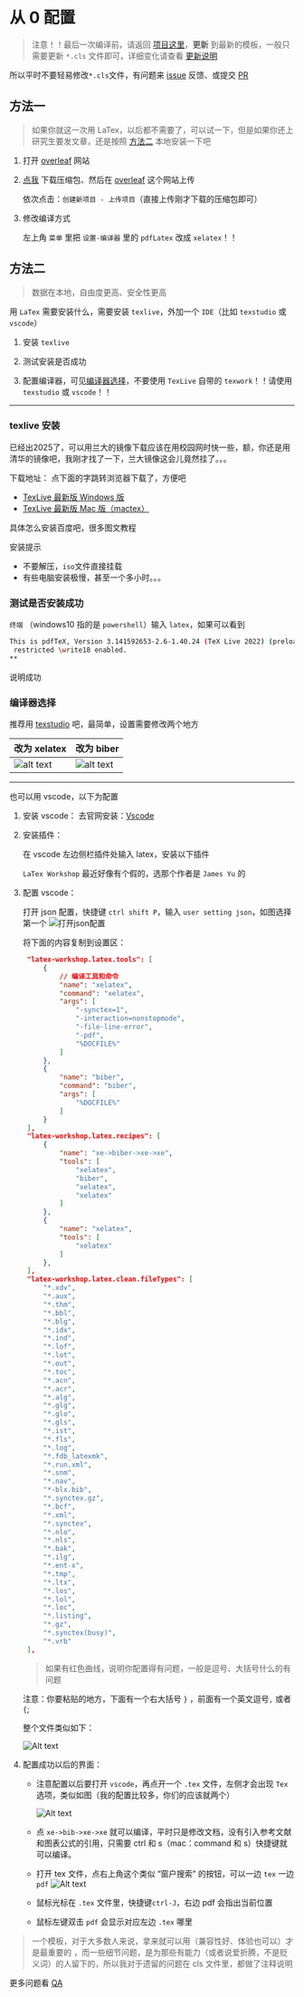 # 从 0 配置

> 注意！！最后一次编译前，请返回 [项目这里](https://github.com/yuhldr/LZUThesis2020/releases)，**更新** 到最新的模板，一般只需要更新 `*.cls` 文件即可，详细变化请查看 [更新说明](CHANGELOG.md)

所以平时不要轻易修改`*.cls`文件，有问题来 [issue](https://github.com/yuhldr/LZUThesis2020/issues/new/choose) 反馈、或提交 [PR](https://github.com/yuhldr/LZUThesis2020/pulls)

## 方法一

> 如果你就这一次用 LaTex，以后都不需要了，可以试一下，但是如果你还上研究生要发文章，还是按照 [方法二](#方法二) 本地安装一下吧

1. 打开 [overleaf](https://cn.overleaf.com/) 网站
2. [点我](https://github.com/yuhldr/LZUThesis2020/releases/tag/%E8%87%AA%E5%8A%A8%E6%89%93%E5%8C%85) 下载压缩包、然后在 [overleaf](https://cn.overleaf.com/) 这个网站上传

   依次点击：`创建新项目 - 上传项目`（直接上传刚才下载的压缩包即可）

3. 修改编译方式

   左上角 `菜单` 里把 `设置-编译器` 里的 `pdfLatex` 改成 `xelatex`！！

## 方法二

> 数据在本地，自由度更高、安全性更高

用 `LaTex` 需要安装什么，需要安装 `texlive`，外加一个 `IDE`（比如 `texstudio` 或 `vscode`）

1. 安装 `texlive`

2. 测试安装是否成功

3. 配置编译器，可见[编译器选择](#编译器选择)，不要使用 `TexLive` 自带的 `texwork`！！请使用`texstudio` 或 `vscode`！！

---

### texlive 安装

已经出2025了，可以用兰大的镜像下载应该在用校园网时快一些，额，你还是用清华的镜像吧，我刚才找了一下，兰大镜像这会儿竟然挂了。。。

下载地址： 点下面的字跳转浏览器下载了，方便吧

- [TexLive 最新版 Windows 版](https://mirrors.tuna.tsinghua.edu.cn/CTAN/systems/texlive/Images/texlive.iso)
- [TexLive 最新版 Mac 版（mactex）](http://tug.org/cgi-bin/mactex-download/MacTeX.pkg)

具体怎么安装百度吧，很多图文教程

安装提示

- 不要解压，`iso`文件直接挂载
- 有些电脑安装极慢，甚至一个多小时。。。

### 测试是否安装成功

`终端` （windows10 指的是 `powershell`）输入 `latex`，如果可以看到

```bash
This is pdfTeX, Version 3.141592653-2.6-1.40.24 (TeX Live 2022) (preloaded format=latex)
 restricted \write18 enabled.
**
```

说明成功

### 编译器选择

推荐用 [texstudio](https://texstudio.sourceforge.net/) 吧，最简单，设置需要修改两个地方

改为 xelatex | 改为 biber
-|-
![alt text](images/texstudio.png) | ![alt text](images/texstudio2.png)

---

也可以用 vscode，以下为配置

1. 安装 vscode：
   去官网安装：[Vscode](https://code.visualstudio.com/)

2. 安装插件：

   在 vscode 左边侧栏插件处输入 latex，安装以下插件

   `LaTex Workshop` 最近好像有个假的，选那个作者是 `James Yu` 的

3. 配置 vscode：

   打开 json 配置，快捷键 `ctrl shift P`，输入 `user setting json`，如图选择第一个
   ![打开json配置](images/setting-p.png)

   将下面的内容复制到设置区：

   ```json
    "latex-workshop.latex.tools": [
        {
            // 编译工具和命令
            "name": "xelatex",
            "command": "xelatex",
            "args": [
                "-synctex=1",
                "-interaction=nonstopmode",
                "-file-line-error",
                "-pdf",
                "%DOCFILE%"
            ]
        },
        {
            "name": "biber",
            "command": "biber",
            "args": [
                "%DOCFILE%"
            ]
        }
    ],
    "latex-workshop.latex.recipes": [
        {
            "name": "xe->biber->xe->xe",
            "tools": [
                "xelatex",
                "biber",
                "xelatex",
                "xelatex"
            ]
        },
        {
            "name": "xelatex",
            "tools": [
                "xelatex"
            ]
        },
    ],
    "latex-workshop.latex.clean.fileTypes": [
        "*.xdv",
        "*.aux",
        "*.thm",
        "*.bbl",
        "*.blg",
        "*.idx",
        "*.ind",
        "*.lof",
        "*.lot",
        "*.out",
        "*.toc",
        "*.acn",
        "*.acr",
        "*.alg",
        "*.glg",
        "*.glo",
        "*.gls",
        "*.ist",
        "*.fls",
        "*.log",
        "*.fdb_latexmk",
        "*.run.xml",
        "*.snm",
        "*.nav",
        "*-blx.bib",
        "*.synctex.gz",
        "*.bcf",
        "*.xml",
        "*.synctex",
        "*.nlo",
        "*.nls",
        "*.bak",
        "*.ilg",
        "*.ent-x",
        "*.tmp",
        "*.ltx",
        "*.los",
        "*.lol",
        "*.loc",
        "*.listing",
        "*.gz",
        "*.synctex(busy)",
        "*.vrb"
    ],
   ```

   > 如果有红色曲线，说明你配置得有问题，一般是逗号、大括号什么的有问题

   注意：你要粘贴的地方，下面有一个右大括号 `}` ，前面有一个英文逗号`,` 或者 `{`;

   整个文件类似如下：

   ![Alt text](images/setting-json.png)

4. 配置成功以后的界面：

   - 注意配置以后要打开 `vscode`，再点开一个 `.tex` 文件，左侧才会出现 `Tex` 选项，类似如图（我的配置比较多，你们的应该就两个）

     ![Alt text](images/setting-ui-latex.png)

   - 点 `xe->bib->xe->xe` 就可以编译，平时只是修改文档，没有引入参考文献和图表公式的引用，只需要 ctrl 和 s（mac：command 和 s）快捷键就可以编译。

   - 打开 tex 文件，点右上角这个类似 “窗户搜索” 的按钮，可以一边 `tex` 一边 `pdf`
     ![Alt text](images/latex-pre.png)

   - 鼠标光标在 `.tex` 文件里，快捷键`ctrl-J`，右边 pdf 会指出当前位置
   - 鼠标左键双击 `pdf` 会显示对应左边 `.tex` 哪里

> 一个模板，对于大多数人来说，拿来就可以用（兼容性好、体验也可以）才是最重要的
> ，而一些细节问题，是为那些有能力（或者说爱折腾，不是贬义词）的人留下的，所以我对于遗留的问题在 cls 文件里，都做了注释说明


更多问题看 [QA](QA.md)